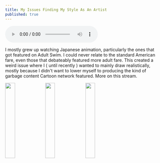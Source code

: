 ```yaml
---
title: My Issues Finding My Style As An Artist
published: true
---
```

<audio controls>
  <source src="https://cdn.glitch.com/12797d37-f66b-4e99-90b9-7ca07a6de8cf%2Fepisode3.mp3?v=1599406471475" type="audio/mpeg">
</audio> 

I mostly grew up watching Japanese animation, particularly the ones that got featured on Adult Swim. I could never relate to the standard American fare, even those that debateably featured more adult fare. This created a weird issue where I ( until recently ) wanted to mainly draw realistically, mostly because I didn't want to lower myself to producing the kind of garbage content Cartoon network featured. More on this stream.

<p>
<img width="25%" src="https://lwflouisa.github.io/Weavercast/assets/drawings/Other/1q3HRZkuY6u8Uv53Wz01AwHSFNQzalemmBwylKbn.jpeg">
<img width="25%" src="https://lwflouisa.github.io/Weavercast/assets/drawings/annabelle_by_otissalmoneus-daoie0u.jpg">
<img width="25%" src="https://lwflouisa.github.io/Weavercast/assets/drawings/Other/IfJdgny8L7HF5evPTxxECFFyDlGcB2EeyxSi3CwK.jpeg">
</p>
